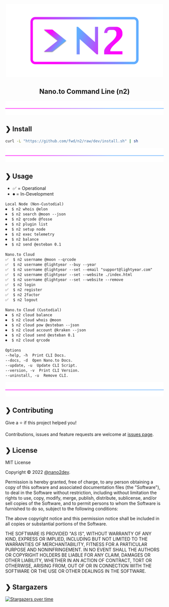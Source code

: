<p align="center">
  <img src="https://github.com/fwd/n2/raw/master/.github/banner.png" alt="Prompts" width="500" />
</p>

<h2 align="center">Nano.to Command Line (n2)</h2>

![line](https://github.com/fwd/n2/raw/master/.github/line.png)

## ❯ Install

```bash
curl -L "https://github.com/fwd/n2/raw/dev/install.sh" | sh
```

![line](https://github.com/fwd/n2/raw/master/.github/line.png)

## ❯ Usage

- ✅ = Operational
- ⏺ = In-Development

```
Local Node (Non-Custodial)
⏺  $ n2 whois @elon
⏺  $ n2 search @moon --json
⏺  $ n2 qrcode @fosse
⏺  $ n2 plugin list
⏺  $ n2 setup node
⏺  $ n2 exec telemetry
⏺  $ n2 balance
⏺  $ n2 send @esteban 0.1

Nano.to Cloud
✅  $ n2 username @moon --qrcode
✅  $ n2 username @lightyear --buy --year
✅  $ n2 username @lightyear --set --email "support@lightyear.com"
✅  $ n2 username @lightyear --set --website ./index.html
✅  $ n2 username @lightyear --set --website --remove
✅  $ n2 login
✅  $ n2 register 
✅  $ n2 2factor
✅  $ n2 logout

Nano.to Cloud (Custodial)
⏺  $ n2 cloud balance
⏺  $ n2 cloud whois @moon
⏺  $ n2 cloud pow @esteban --json
⏺  $ n2 cloud account @kraken --json
⏺  $ n2 cloud send @esteban 0.1
⏺  $ n2 cloud qrcode 

Options
--help, -h  Print CLI Docs.
--docs, -d  Open Nano.to Docs.
--update, -u  Update CLI Script.
--version, -v  Print CLI Version.
--uninstall, -u  Remove CLI.
```

![line](https://github.com/fwd/n2/raw/master/.github/line.png)

## ❯ Contributing

Give a ⭐️ if this project helped you!

Contributions, issues and feature requests are welcome at [issues page](https://github.com/fwd/n2/issues).

## ❯ License

MIT License

Copyright © 2022 [@nano2dev](https://twitter.com/nano2dev).

Permission is hereby granted, free of charge, to any person obtaining a copy
of this software and associated documentation files (the "Software"), to deal
in the Software without restriction, including without limitation the rights
to use, copy, modify, merge, publish, distribute, sublicense, and/or sell
copies of the Software, and to permit persons to whom the Software is
furnished to do so, subject to the following conditions:

The above copyright notice and this permission notice shall be included in all
copies or substantial portions of the Software.

THE SOFTWARE IS PROVIDED "AS IS", WITHOUT WARRANTY OF ANY KIND, EXPRESS OR
IMPLIED, INCLUDING BUT NOT LIMITED TO THE WARRANTIES OF MERCHANTABILITY,
FITNESS FOR A PARTICULAR PURPOSE AND NONINFRINGEMENT. IN NO EVENT SHALL THE
AUTHORS OR COPYRIGHT HOLDERS BE LIABLE FOR ANY CLAIM, DAMAGES OR OTHER
LIABILITY, WHETHER IN AN ACTION OF CONTRACT, TORT OR OTHERWISE, ARISING FROM,
OUT OF OR IN CONNECTION WITH THE SOFTWARE OR THE USE OR OTHER DEALINGS IN THE
SOFTWARE.

## ❯ Stargazers

[![Stargazers over time](https://starchart.cc/fwd/n2.svg)](https://github.com/fwd/n2)
